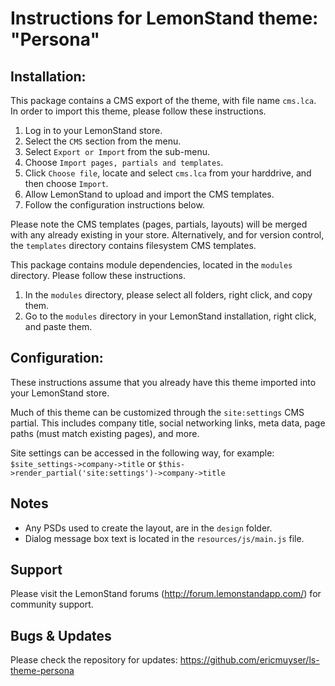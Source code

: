 Instructions for LemonStand theme: "Persona"
===================================================================================================


Installation:
---------------------------------------------------------------------------------------------------

This package contains a CMS export of the theme, with file name `cms.lca`. In order to import this 
theme, please follow these instructions.  
1. Log in to your LemonStand store.  
2. Select the `CMS` section from the menu.  
3. Select `Export or Import` from the sub-menu.  
4. Choose `Import pages, partials and templates`.  
5. Click `Choose file`, locate and select `cms.lca` from your harddrive, and then choose `Import`.  
6. Allow LemonStand to upload and import the CMS templates.  
7. Follow the configuration instructions below.  

Please note the CMS templates (pages, partials, layouts) will be merged with any already existing 
in your store. Alternatively, and for version control, the `templates` directory contains filesystem CMS templates.

This package contains module dependencies, located in the `modules` directory. Please follow these instructions.  
1. In the `modules` directory, please select all folders, right click, and copy them.  
2. Go to the `modules` directory in your LemonStand installation, right click, and paste them.  


Configuration:
---------------------------------------------------------------------------------------------------

These instructions assume that you already have this theme imported into your LemonStand store.

Much of this theme can be customized through the `site:settings` CMS partial. This includes company 
title, social networking links, meta data, page paths (must match 
existing pages), and more.

Site settings can be accessed in the following way, for example: `$site_settings->company->title` or 
`$this->render_partial('site:settings')->company->title`


Notes
---------------------------------------------------------------------------------------------------  
- Any PSDs used to create the layout, are in the `design` folder.  
- Dialog message box text is located in the `resources/js/main.js` file.  

Support
---------------------------------------------------------------------------------------------------

Please visit the LemonStand forums (http://forum.lemonstandapp.com/) for community support.


Bugs & Updates
---------------------------------------------------------------------------------------------------

Please check the repository for updates: https://github.com/ericmuyser/ls-theme-persona
